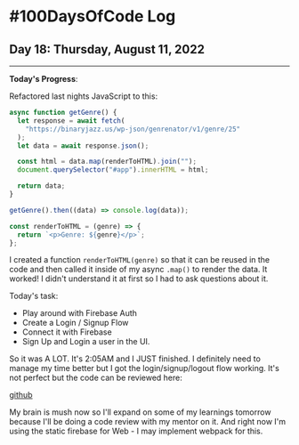 # #100DaysOfCode Log

## Day 18: Thursday, August 11, 2022

<hr>

**Today's Progress**:

Refactored last nights JavaScript to this:

```javascript
async function getGenre() {
  let response = await fetch(
    "https://binaryjazz.us/wp-json/genrenator/v1/genre/25"
  );
  let data = await response.json();

  const html = data.map(renderToHTML).join("");
  document.querySelector("#app").innerHTML = html;

  return data;
}

getGenre().then((data) => console.log(data));

const renderToHTML = (genre) => {
  return `<p>Genre: ${genre}</p>`;
};
```

I created a function `renderToHTML(genre)` so that it can be reused in the code and then called it inside of my async `.map()` to render the data. It worked! I didn't understand it at first so I had to ask questions about it.

Today's task:

- Play around with Firebase Auth
- Create a Login / Signup Flow
- Connect it with Firebase
- Sign Up and Login a user in the UI.

So it was A LOT. It's 2:05AM and I JUST finished. I definitely need to manage my time better but I got the login/signup/logout flow working. It's not perfect but the code can be reviewed here:

[github](https://github.com/zahrakhadijha/firebase-auth/pull/6)

My brain is mush now so I'll expand on some of my learnings tomorrow because I'll be doing a code review with my mentor on it. And right now I'm using the static firebase for Web - I may implement webpack for this.
